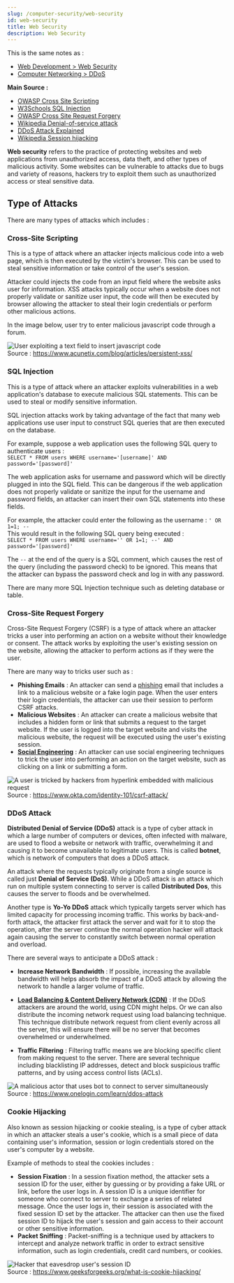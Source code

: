 ```yaml
---
slug: /computer-security/web-security
id: web-security
title: Web Security
description: Web Security
---
```


This is the same notes as :

- [Web Development > Web Security](/web-development/web-security)
- [Computer Networking > DDoS](/computer-networking/ddos-attack)

**Main Source :**

- [OWASP Cross Site Scripting](https://owasp.org/www-community/attacks/xss/)
- [W3Schools SQL Injection](https://www.w3schools.com/sql/sql_injection.asp)
- [OWASP Cross Site Request Forgery](https://owasp.org/www-community/attacks/csrf)
- [Wikipedia Denial-of-service attack](https://en.wikipedia.org/wiki/Denial-of-service_attack)
- [DDoS Attack Explained](https://youtu.be/ilhGh9CEIwM?si=tVeGgpOmlVOtxNSx)
- [Wikipedia Session hijacking](https://en.wikipedia.org/wiki/Session_hijacking)

**Web security** refers to the practice of protecting websites and web applications from unauthorized access, data theft, and other types of malicious activity. Some websites can be vulnerable to attacks due to bugs and variety of reasons, hackers try to exploit them such as unauthorized access or steal sensitive data.

## Type of Attacks

There are many types of attacks which includes :

### Cross-Site Scripting

This is a type of attack where an attacker injects malicious code into a web page, which is then executed by the victim's browser. This can be used to steal sensitive information or take control of the user's session.

Attacker could injects the code from an input field where the website asks user for information. XSS attacks typically occur when a website does not properly validate or sanitize user input, the code will then be executed by browser allowing the attacker to steal their login credentials or perform other malicious actions.

In the image below, user try to enter malicious javascript code through a forum.

![User exploiting a text field to insert javascript code](./xss.png)  
Source : https://www.acunetix.com/blog/articles/persistent-xss/

### SQL Injection

This is a type of attack where an attacker exploits vulnerabilities in a web application's database to execute malicious SQL statements. This can be used to steal or modify sensitive information.

SQL injection attacks work by taking advantage of the fact that many web applications use user input to construct SQL queries that are then executed on the database.

For example, suppose a web application uses the following SQL query to authenticate users :  
`SELECT * FROM users WHERE username='[username]' AND password='[password]'`

The web application asks for username and password which will be directly plugged in into the SQL field. This can be dangerous if the web application does not properly validate or sanitize the input for the username and password fields, an attacker can insert their own SQL statements into these fields.

For example, the attacker could enter the following as the username : `' OR 1=1; --`  
This would result in the following SQL query being executed :  
`SELECT * FROM users WHERE username='' OR 1=1; --' AND password='[password]'`

The `--` at the end of the query is a SQL comment, which causes the rest of the query (including the password check) to be ignored. This means that the attacker can bypass the password check and log in with any password.

There are many more SQL Injection technique such as deleting database or table.

### Cross-Site Request Forgery

Cross-Site Request Forgery (CSRF) is a type of attack where an attacker tricks a user into performing an action on a website without their knowledge or consent. The attack works by exploiting the user's existing session on the website, allowing the attacker to perform actions as if they were the user.

There are many way to tricks user such as :

- **Phishing Emails** : An attacker can send a [phishing](/computer-security/phising) email that includes a link to a malicious website or a fake login page. When the user enters their login credentials, the attacker can use their session to perform CSRF attacks.
- **Malicious Websites** : An attacker can create a malicious website that includes a hidden form or link that submits a request to the target website. If the user is logged into the target website and visits the malicious website, the request will be executed using the user's existing session.
- [**Social Engineering**](/computer-security/social-engineering) : An attacker can use social engineering techniques to trick the user into performing an action on the target website, such as clicking on a link or submitting a form.

![A user is tricked by hackers from hyperlink embedded with malicious request](./csrf.png)  
Source : https://www.okta.com/identity-101/csrf-attack/

### DDoS Attack

**Distributed Denial of Service (DDoS)** attack is a type of cyber attack in which a large number of computers or devices, often infected with malware, are used to flood a website or network with traffic, overwhelming it and causing it to become unavailable to legitimate users. This is called **botnet**, which is network of computers that does a DDoS attack.

An attack where the requests typically originate from a single source is called just **Denial of Service (DoS)**. While a DDoS attack is an attack which run on multiple system connecting to server is called **Distributed Dos**, this causes the server to floods and be overwhelmed.

Another type is **Yo-Yo DDoS** attack which typically targets server which has limited capacity for processing incoming traffic. This works by back-and-forth attack, the attacker first attack the server and wait for it to stop the operation, after the server continue the normal operation hacker will attack again causing the server to constantly switch between normal operation and overload.

There are several ways to anticipate a DDoS attack :

- **Increase Network Bandwidth** : If possible, increasing the available bandwidth will helps absorb the impact of a DDoS attack by allowing the network to handle a larger volume of traffic.

- **[Load Balancing & Content Delivery Network (CDN)](/computer-networking/server#server-optimization)** : If the DDoS attackers are around the world, using CDN might helps. Or we can also distribute the incoming network request using load balancing technique. This technique distribute network request from client evenly across all the server, this will ensure there will be no server that becomes overwhelmed or underwhelmed.

- **Traffic Filtering** : Filtering traffic means we are blocking specific client from making request to the server. There are several technique including blacklisting IP addresses, detect and block suspicious traffic patterns, and by using access control lists (ACLs).

![A malicious actor that uses bot to connect to server simultaneously](./ddos.png)  
Source : https://www.onelogin.com/learn/ddos-attack

### Cookie Hijacking

Also known as session hijacking or cookie stealing, is a type of cyber attack in which an attacker steals a user's cookie, which is a small piece of data containing user's information, session or login credentials stored on the user's computer by a website.

Example of methods to steal the cookies includes :

- **Session Fixation** : In a session fixation method, the attacker sets a session ID for the user, either by guessing or by providing a fake URL or link, before the user logs in. A session ID is a unique identifier for someone who connect to server to exchange a series of related message. Once the user logs in, their session is associated with the fixed session ID set by the attacker. The attacker can then use the fixed session ID to hijack the user's session and gain access to their account or other sensitive information.
- **Packet Sniffing** : Packet-sniffing is a technique used by attackers to intercept and analyze network traffic in order to extract sensitive information, such as login credentials, credit card numbers, or cookies.

![Hacker that eavesdrop user's session ID](./cookie-hijacking.png)  
Source : https://www.geeksforgeeks.org/what-is-cookie-hijacking/
